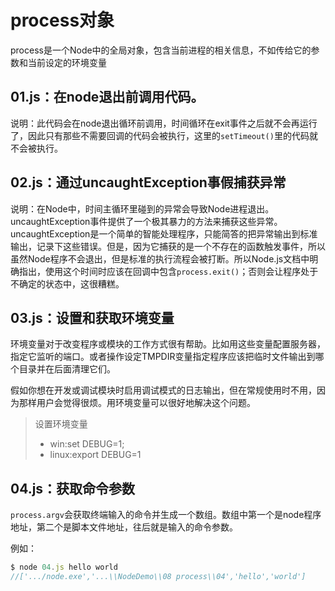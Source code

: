 # process对象

process是一个Node中的全局对象，包含当前进程的相关信息，不如传给它的参数和当前设定的环境变量

## 01.js：在node退出前调用代码。

说明：此代码会在node退出循环前调用，时间循环在exit事件之后就不会再运行了，因此只有那些不需要回调的代码会被执行，这里的`setTimeout()`里的代码就不会被执行。

## 02.js：通过uncaughtException事假捕获异常

说明：在Node中，时间主循环里碰到的异常会导致Node进程退出。uncaughtException事件提供了一个极其暴力的方法来捕获这些异常。
uncaughtException是一个简单的智能处理程序，只能简答的把异常输出到标准输出，记录下这些错误。但是，因为它捕获的是一个不存在的函数触发事件，所以虽然Node程序不会退出，但是标准的执行流程会被打断。所以Node.js文档中明确指出，使用这个时间时应该在回调中包含`process.exit()`；否则会让程序处于不确定的状态中，这很糟糕。


## 03.js：设置和获取环境变量

环境变量对于改变程序或模块的工作方式很有帮助。比如用这些变量配置服务器，指定它监听的端口。或者操作设定TMPDIR变量指定程序应该把临时文件输出到哪个目录并在后面清理它们。

假如你想在开发或调试模块时启用调试模式的日志输出，但在常规使用时不用，因为那样用户会觉得很烦。用环境变量可以很好地解决这个问题。

>设置环境变量
>* win:set DEBUG=1;
>* linux:export DEBUG=1

## 04.js：获取命令参数

 `process.argv`会获取终端输入的命令并生成一个数组。数组中第一个是node程序地址，第二个是脚本文件地址，往后就是输入的命令参数。

 例如：

 ```javascript
 $ node 04.js hello world 
 //['.../node.exe','...\\NodeDemo\\08 process\\04','hello','world']
 ```
